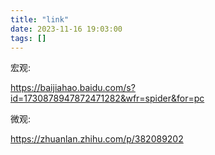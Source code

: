 ```yaml
---
title: "link"
date: 2023-11-16 19:03:00
tags: []
---
```


宏观:

https://baijiahao.baidu.com/s?id=1730878947872471282&wfr=spider&for=pc

微观:

https://zhuanlan.zhihu.com/p/382089202

